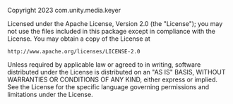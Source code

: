 Copyright 2023 com.unity.media.keyer

Licensed under the Apache License, Version 2.0 (the "License"); you may not use the files included in this package except in compliance with the License. You may obtain a copy of the License at

	http://www.apache.org/licenses/LICENSE-2.0

Unless required by applicable law or agreed to in writing, software distributed under the License is distributed on an "AS IS" BASIS, WITHOUT WARRANTIES OR CONDITIONS OF ANY KIND, either express or implied. See the License for the specific language governing permissions and limitations under the License.
